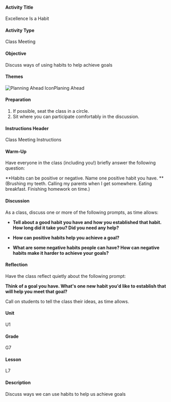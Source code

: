 #### Activity Title
Excellence Is a Habit
#### Activity Type
Class Meeting
#### Objective
Discuss ways of using habits to help achieve goals
#### Themes
![Planning Ahead Icon](http://v5cmservice.secondstep.org/MS3TP_IMAGES/SKILLS/SKILLS_SMALL_IMAGES/planning-ahead-sm.png)Planing Ahead
 

#### Preparation
1. If possible, seat the class in a circle.
2. Sit where you can participate comfortably in the discussion.

#### Instructions Header
Class Meeting Instructions
#### Warm-Up
Have everyone in the class (including you!) briefly answer the following question: 

**Habits can be positive or negative. Name one positive habit you have. **<br/>
            (Brushing my teeth. Calling my parents when I get somewhere. Eating breakfast. Finishing homework on time.)
#### Discussion
As a class, discuss one or more of the following prompts, as time allows:


-  **Tell about a good habit you have and how you established that habit. How long did it take you? Did you need any help?**

-  **How can positive habits help you achieve a goal?**

-  **What are some negative habits people can have? How can negative habits make it harder to achieve your goals?**
#### Reflection
Have the class reflect quietly about the following prompt:

**Think of a goal you have. What's one new habit you'd like to establish that will help you meet that goal?**

Call on students to tell the class their ideas, as time allows.
#### Unit
U1
#### Grade
G7
#### Lesson
L7
#### Description
Discuss ways we can use habits to help us achieve goals
